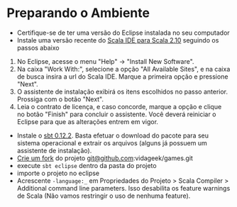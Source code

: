 # Preparando o Ambiente


* Certifique-se de ter uma versão do Eclipse instalada no seu computador
* Instale uma versão recente do [Scala IDE para Scala 2.10][1] seguindo os passos abaixo


1) No Eclipse, acesse o menu "Help" -> "Install New Software".
2) Na caixa "Work With:", selecione a opção "All Available Sites", e na caixa de busca insira a url do Scala IDE. Marque a primeira opção e pressione "Next".
3) O assistente de instalação exibirá os itens escolhidos no passo anterior. Prossiga com o botão "Next".
4) Leia o contrato de licença, e caso concorde, marque a opção e clique no botão "Finish" para concluir o assistente. Você deverá reiniciar o Eclipse para que as alterações entrem em vigor.

* Instale o [sbt 0.12.2][2]. Basta efetuar o download do pacote para seu sistema operacional e extrair os arquivos (alguns já possuem um assistente de instalação).
* [Crie um fork][3] do projeto git@github.com:vidageek/games.git
* execute `sbt eclipse` dentro da pasta do projeto
* importe o projeto no eclipse
* Acrescente `-language:_` em Propriedades do Projeto > Scala Compiler > Additional command line parameters. Isso desabilita
os feature warnings de Scala (Não vamos restringir o uso de nenhuma feature).


[1]: http://scala-ide.org/download/milestone.html#scala_ide_21_milestone_3
[2]: http://www.scala-sbt.org/release/docs/Getting-Started/Setup.html
[3]: https://help.github.com/articles/fork-a-repo